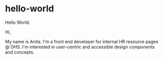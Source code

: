 # hello-world
Hello World.

Hi,

My name is Anita. I'm a front end developer for internal HR resource pages @ DHS. I'm interested in user-centric and accessible design components and concepts.
